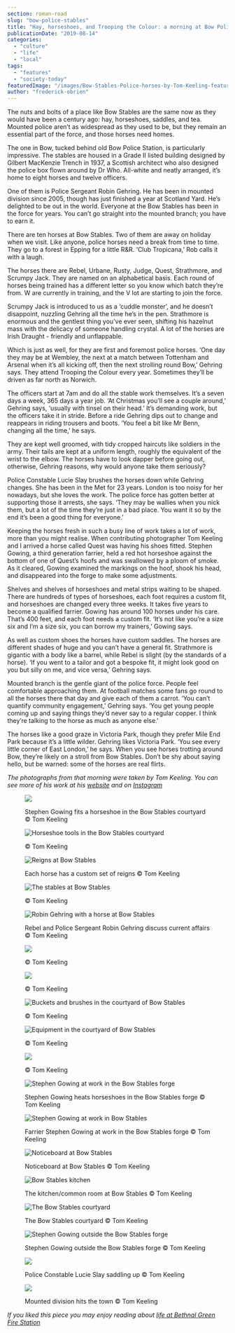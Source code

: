 ```yaml
---
section: roman-road
slug: "bow-police-stables"
title: "Hay, horseshoes, and Trooping the Colour: a morning at Bow Police Stables"
publicationDate: "2019-08-14"
categories: 
  - "culture"
  - "life"
  - "local"
tags: 
  - "features"
  - "society-today"
featuredImage: "/images/Bow-Stables-Police-horses-by-Tom-Keeling-featured-image.jpg"
author: "frederick-obrien"
---
```


The nuts and bolts of a place like Bow Stables are the same now as they would have been a century ago: hay, horseshoes, saddles, and tea. Mounted police aren’t as widespread as they used to be, but they remain an essential part of the force, and those horses need homes. 

The one in Bow, tucked behind old Bow Police Station, is particularly impressive. The stables are housed in a Grade II listed building designed by Gilbert MacKenzie Trench in 1937, a Scottish architect who also designed the police box flown around by Dr Who. All-white and neatly arranged, it’s home to eight horses and twelve officers.

One of them is Police Sergeant Robin Gehring. He has been in mounted division since 2005, though has just finished a year at Scotland Yard. He’s delighted to be out in the world. Everyone at the Bow Stables has been in the force for years. You can’t go straight into the mounted branch; you have to earn it.

There are ten horses at Bow Stables. Two of them are away on holiday when we visit. Like anyone, police horses need a break from time to time. They go to a forest in Epping for a little R&R. ‘Club Tropicana,’ Rob calls it with a laugh. 

The horses there are Rebel, Urbane, Rusty, Judge, Quest, Strathmore, and Scrumpy Jack. They are named on an alphabetical basis. Each round of horses being trained has a different letter so you know which batch they’re from. W are currently in training, and the V lot are starting to join the force.

Scrumpy Jack is introduced to us as a ‘cuddle monster’, and he doesn’t disappoint, nuzzling Gehring all the time he’s in the pen. Strathmore is enormous and the gentlest thing you’ve ever seen, shifting his hazelnut mass with the delicacy of someone handling crystal. A lot of the horses are Irish Draught - friendly and unflappable.

Which is just as well, for they are first and foremost police horses. ‘One day they may be at Wembley, the next at a match between Tottenham and Arsenal when it’s all kicking off, then the next strolling round Bow,’ Gehring says. They attend Trooping the Colour every year. Sometimes they’ll be driven as far north as Norwich.

The officers start at 7am and do all the stable work themselves. It’s a seven days a week, 365 days a year job. ‘At Christmas you’ll see a couple around,’ Gehring says, ‘usually with tinsel on their head.’ It’s demanding work, but the officers take it in stride. Before a ride Gehring dips out to change and reappears in riding trousers and boots. ‘You feel a bit like Mr Benn, changing all the time,’ he says.

They are kept well groomed, with tidy cropped haircuts like soldiers in the army. Their tails are kept at a uniform length, roughly the equivalent of the wrist to the elbow. The horses have to look dapper before going out, otherwise, Gehring reasons, why would anyone take them seriously?

Police Constable Lucie Slay brushes the horses down while Gehring changes. She has been in the Met for 23 years. London is too noisy for her nowadays, but she loves the work. The police force has gotten better at supporting those it arrests, she says. ‘They may be wallies when you nick them, but a lot of the time they’re just in a bad place. You want it so by the end it’s been a good thing for everyone.’

Keeping the horses fresh in such a busy line of work takes a lot of work, more than you might realise. When contributing photographer Tom Keeling and I arrived a horse called Quest was having his shoes fitted. Stephen Gowing, a third generation farrier, held a red hot horseshoe against the bottom of one of Quest’s hoofs and was swallowed by a ploom of smoke. As it cleared, Gowing examined the markings on the hoof, shook his head, and disappeared into the forge to make some adjustments.

Shelves and shelves of horseshoes and metal strips waiting to be shaped. There are hundreds of types of horseshoes, each foot requires a custom fit, and horseshoes are changed every three weeks. It takes five years to become a qualified farrier. Gowing has around 100 horses under his care. That’s 400 feet, and each foot needs a custom fit. ‘It’s not like you’re a size six and I’m a size six, you can borrow my trainers,’ Gowing says. 

As well as custom shoes the horses have custom saddles. The horses are different shades of huge and you can’t have a general fit. Strathmore is gigantic with a body like a barrel, while Rebel is slight (by the standards of a horse). ‘If you went to a tailor and got a bespoke fit, it might look good on you but silly on me, and vice versa,’ Gehring says.

Mounted branch is the gentle giant of the police force. People feel comfortable approaching them. At football matches some fans go round to all the horses there that day and give each of them a carrot. ‘You can’t quantify community engagement,’ Gehring says. ‘You get young people coming up and saying things they’d never say to a regular copper. I think they’re talking to the horse as much as anyone else.’

The horses like a good graze in Victoria Park, though they prefer Mile End Park because it’s a little wilder. Gehring likes Victoria Park. ‘You see every little corner of East London,’ he says. When you see horses trotting around Bow, they’re likely on a stroll from Bow Stables. Don’t be shy about saying hello, but be warned: some of the horses are real flirts.

_The photographs from that morning were taken by Tom Keeling. You can see more of his work at his [website](https://tomkeelingphoto.com/) and on [Instagram](https://www.instagram.com/tomkphotog/)_

<figure>

![](/images/Bow-Stables-Police-horses-by-Tom-Keeling-01-1024x683.jpg)

<figcaption>

Stephen Gowing fits a horseshoe in the Bow Stables courtyard © Tom Keeling

</figcaption>

</figure>

<figure>

![Horseshoe tools in the Bow Stables courtyard](/images/Bow-Stables-Police-horses-by-Tom-Keeling-02-1024x683.jpg)

<figcaption>

© Tom Keeling

</figcaption>

</figure>

<figure>

![Reigns at Bow Stables](/images/Bow-Stables-Police-horses-by-Tom-Keeling-03-1024x683.jpg)

<figcaption>

Each horse has a custom set of reigns © Tom Keeling

</figcaption>

</figure>

<figure>

![The stables at Bow Stables](/images/Bow-Stables-Police-horses-by-Tom-Keeling-05-1024x683.jpg)

<figcaption>

© Tom Keeling

</figcaption>

</figure>

<figure>

![Robin Gehring with a horse at Bow Stables](/images/Bow-Stables-Police-horses-by-Tom-Keeling-06.jpg)

<figcaption>

Rebel and Police Sergeant Robin Gehring discuss current affairs © Tom Keeling

</figcaption>

</figure>

<figure>

![](/images/Bow-Stables-Police-horses-by-Tom-Keeling-07-1024x683.jpg)

<figcaption>

© Tom Keeling

</figcaption>

</figure>

<figure>

![](/images/Bow-Stables-Police-horses-by-Tom-Keeling-12.jpg)

<figcaption>

© Tom Keeling

</figcaption>

</figure>

<figure>

![Buckets and brushes in the courtyard of Bow Stables](/images/Bow-Stables-Police-horses-by-Tom-Keeling-13-1024x683.jpg)

<figcaption>

© Tom Keeling

</figcaption>

</figure>

<figure>

![Equipment in the courtyard of Bow Stables](/images/Bow-Stables-Police-horses-by-Tom-Keeling-15.jpg)

<figcaption>

© Tom Keeling

</figcaption>

</figure>

<figure>

![](/images/Bow-Stables-Police-horses-by-Tom-Keeling-16-1024x683.jpg)

<figcaption>

© Tom Keeling

</figcaption>

</figure>

<figure>

![Stephen Gowing at work in the Bow Stables forge](/images/Bow-Stables-Police-horses-by-Tom-Keeling-17-1024x683.jpg)

<figcaption>

Stephen Gowing heats horseshoes in the Bow Stables forge © Tom Keeling

</figcaption>

</figure>

<figure>

![Stephen Gowing at work in Bow Stables](/images/Bow-Stables-Police-horses-by-Tom-Keeling-27.jpg)

<figcaption>

Farrier Stephen Gowing at work in the Bow Stables forge © Tom Keeling

</figcaption>

</figure>

<figure>

![Noticeboard at Bow Stables](/images/Bow-Stables-Police-horses-by-Tom-Keeling-18-1024x683.jpg)

<figcaption>

Noticeboard at Bow Stables © Tom Keeling

</figcaption>

</figure>

<figure>

![Bow Stables kitchen](/images/Bow-Stables-Police-horses-by-Tom-Keeling-19-1024x683.jpg)

<figcaption>

The kitchen/common room at Bow Stables © Tom Keeling

</figcaption>

</figure>

<figure>

![The Bow Stables courtyard](/images/Bow-Stables-Police-horses-by-Tom-Keeling-20-1024x683.jpg)

<figcaption>

The Bow Stables courtyard © Tom Keeling

</figcaption>

</figure>

<figure>

![Stephen Gowing outside the Bow Stables forge](/images/Bow-Stables-Police-horses-by-Tom-Keeling-24.jpg)

<figcaption>

Stephen Gowing outside the Bow Stables forge © Tom Keeling

</figcaption>

</figure>

<figure>

![](/images/Bow-Stables-Police-horses-by-Tom-Keeling-22.jpg)

<figcaption>

Police Constable Lucie Slay saddling up © Tom Keeling

</figcaption>

</figure>

<figure>

![](/images/Bow-Stables-Police-horses-by-Tom-Keeling-26-1024x683.jpg)

<figcaption>

Mounted division hits the town © Tom Keeling

</figcaption>

</figure>

_If you liked this piece you may enjoy reading about [life at Bethnal Green Fire Station](https://romanroadlondon.com/bethnal-green-fire-station/)_

